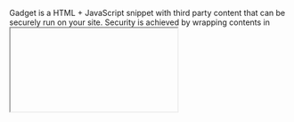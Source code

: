 Gadget is a HTML + JavaScript snippet with third party
content that can be securely run on your site.
Security is achieved by wrapping contents in <iframe>.


Tutorial: Making Flattr Gadget
==============================

Flattr is a web service with buttons for the third
party site. The simplest way to insert the button is
to use the following HTML code:

  <a href="https://flattr.com/submit/auto?user_id=techtonik&url=https%3A%2F%2Fcode.google.com%2Fp%2Fpython-patch%2F"
     target="_blank">
    <img src="//api.flattr.com/button/flattr-badge-large.png"
         alt="Flattr this" title="Flattr this" border="0"/>
  </a>

This loads 93x20 image that says "Flattr this!" from
api.flattr.com website. When you click the image, it
redirects you to donation page for python-patch
project.

Bring this code to http://jsfiddle.net/ to experiment.

The static image doesn't show current Flattr counter,
so it is not as attractive as it could be. To display
the counter, we need to use JavaScript, but Google
Code (where python-patch project is located) doesn't
allow to embed JavaScript into project pages.

So, we need to create a Gadget. The original
JavaScript looks like this:

   <script id='fbhpwmv'>(function(i){
     var f,s=document.getElementById(i);
     f=document.createElement('iframe');
     f.src='//api.flattr.com/button/view/?uid=techtonik&button=compact&url=http%3A%2F%2Fcode.google.com%2Fp%2Fpython-patch%2F';
     f.title='Flattr';
     f.height=20;
     f.width=110;
     f.style.borderWidth=0;
     s.parentNode.insertBefore(f,s);})('fbhpwmv');
   </script>

It creates <iframe> element that loads HTML (not
image) from api.flattr.com server.

The minimal Google Gadget is described at
https://developers.google.com/gadgets/docs/gs

    <?xml version="1.0" encoding="UTF-8" ?> 
    <Module>
      <ModulePrefs title="hello world example" /> 
      <Content type="html">
         <![CDATA[ 
           Hello, world!
         ]]>
      </Content> 
    </Module>

To test it, save it into .xml file, upload somewhere
and load in from site that supports gadgets, such as
Google Code. For example, the code to load the current
version of flattr.xml on GC from this repository: 

    <wiki:gadget url="https://bitbucket.org/techtonik/discovery/raw/ed9b95ad8fde9bdf5b0e4ba8fd3f0832852c5a18/web/gadgets/flattr.xml"/>

This renders 300x150 box with <h2> title element above
it if inserted in Google Code wiki page. To remove
border around it and shrink size, you need to add more
attributes to the element:

    <wiki:gadget border="0" width="110" height="20" url="https://bitbucket.org/techtonik/discovery/raw/e934594350c62806b4ceb213a67eb4c0402cf129/web/gadgets/flattr.xml"/>

Note that for this to work in Google Code, this should
be written as one line tag. This URL changed to remove
JavaScript from Gadget, which makes it faster to load.

It is possible to simplify Gadget code even more by
specifying URL instead of HTML.

    <?xml version="1.0" encoding="UTF-8" ?>
    <Module>
      <ModulePrefs/>
      <Content type="url"
        href="//api.flattr.com/button/view/?uid=techtonik&amp;button=compact&amp;url=http%3A%2F%2Fcode.google.com%2Fp%2Fpython-patch%2F"
        preferred_height="20"
        preferred_width="110">
      </Content> 
    </Module>
